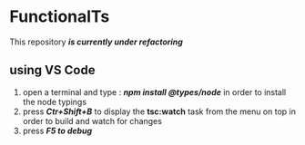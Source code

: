﻿# FunctionalTs


This repository ***is currently under refactoring*** 

## using VS Code

 1. open a terminal and type : ***npm install @types/node*** in order to install the node typings 
 2. press ***Ctr+Shift+B*** to display the **tsc:watch** task from the menu on top in order to build and watch for changes 
 3. press ***F5 to debug*** 
